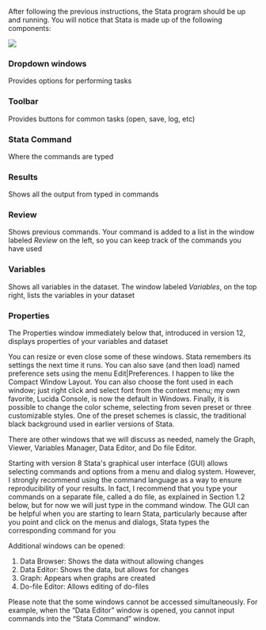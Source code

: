 After following the previous instructions, the Stata program should be up and running. You will notice that Stata is made up of the following components:

![](https://raw.githubusercontent.com/mkrikson/mkrikson.github.io/master/intro/img/stata14.png)

### Dropdown windows
Provides options for performing tasks

### Toolbar
Provides buttons for common tasks (open, save, log, etc)

### Stata Command
Where the commands are typed

### Results 
Shows all the output from typed in commands

### Review
Shows previous commands. Your command is added to a list in the window labeled *Review* on the left, so you can keep track of the commands you have used

### Variables
Shows all variables in the dataset. The window labeled *Variables*, on the top right, lists the variables in your dataset

### Properties
The Properties window immediately below that, introduced in version 12, displays properties of your variables and dataset

You can resize or even close some of these windows. Stata remembers its settings the next time it runs. You can also save (and then load) named preference sets using the menu Edit|Preferences. I happen to like the Compact Window Layout. You can also choose the font used in each window; just right click and select font from the context menu; my own favorite, Lucida Console, is now the default in Windows. Finally, it is possible to change the color scheme, selecting from seven preset or three customizable styles. One of the preset schemes is classic, the traditional black background used in earlier versions of Stata.

There are other windows that we will discuss as needed, namely the Graph, Viewer, Variables Manager, Data Editor, and Do file Editor.

Starting with version 8 Stata's graphical user interface (GUI) allows selecting commands and options from a menu and dialog system. However, I strongly recommend using the command language as a way to ensure reproducibility of your results. In fact, I recommend that you type your commands on a separate file, called a do file, as explained in Section 1.2 below, but for now we will just type in the command window. The GUI can be helpful when you are starting to learn Stata, particularly because after you point and click on the menus and dialogs, Stata types the corresponding command for you

Additional windows can be opened:

1. Data Browser: Shows the data without allowing changes
2. Data Editor: Shows the data, but allows for changes
3. Graph: Appears when graphs are created
4. Do-file Editor: Allows editing of do-files

Please note that the some windows cannot be accessed simultaneously.  For example, when the “Data Editor” window is opened, you cannot input commands into the “Stata Command” window.